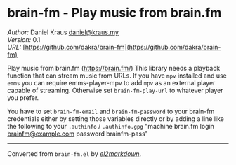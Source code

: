 # brain-fm - Play music from brain.fm

*Author:* Daniel Kraus <daniel@kraus.my><br>
*Version:* 0.1<br>
*URL:* [https://github.com/dakra/brain-fm](https://github.com/dakra/brain-fm)<br>

Play music from brain.fm (https://brain.fm/)
This library needs a playback function that can stream music from URLs.
If you have `mpv` installed and use `emms` you can require emms-player-mpv
to add `mpv` as an external player capable of streaming.
Otherwise set `brain-fm-play-url` to whatever player you prefer.

You have to set `brain-fm-email` and `brain-fm-password` to your
brain-fm credentials either by setting those variables directly
or by adding a line like the following to your `.authinfo` / `.authinfo.gpg`
"machine brain.fm login brainfm@example.com password brainfm-pass"


---
Converted from `brain-fm.el` by [*el2markdown*](https://github.com/Lindydancer/el2markdown).

